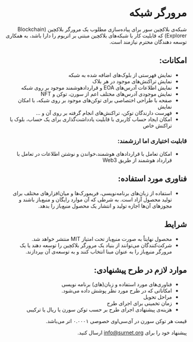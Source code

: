 <div dir="rtl">

# مرورگر شبکه

شبکه‌ی بلاکچین سور برای پیاده‌سازی مطلوب یک مرورگر بلاکچین (Blockchain Explorer) که قابلیت کار با شبکه‌های بلاکچین مبتنی بر اتریوم را دارا باشد، به همکاری توسعه دهندگان محترم نیازمند است.
  

  
## امکانات:

- نمایش فهرستی از بلوک‌های اضافه شده به شبکه
- نمایش تراکنش‌های موجود در هر بلاک
- نمایش اطلاعات آدرس‌های EOA‌ و قراردادهوشمند موجود بر روی شبکه
- نمایش موجودی آدرس‌های مختلف اعم از سورن، توکن و NFT
- صفحه با طراحی اختصاصی برای توکن‌های موجود بر روی شبکه، با امکان نمایش 
- فهرست دارندگان توکن، تراکنش‌های انجام گرفته بر روی آن و ...
- امکان ایجاد حساب کاربری با قابلیت یادداشت‌گذاری برای یک حساب، بلوک یا تراکنش خاص

### قابلیت اختیاری اما ارزشمند:

- امکان تعامل با قراردادهای هوشمند،خواندن و نوشتن اطلاعات در تعامل با قرارداد هوشمند از طریق Web3

## فناوری مورد استفاده:
- استفاده از زبان‌های برنامه‌نویسی،  فریمورک‌ها و میان‌افزارهای مختلف برای تولید محصول آزاد است. به شرطی که آن موارد رایگان و منبع‌باز باشند و مجوزهای آن‌ها اجازه تولید و انتشار یک محصول منبع‌باز را بدهد.

## شرایط
- محصول نهایتاً به صورت منبع‌باز تحت امتیاز MIT منتشر خواهد شد.
- شرکت‌کنندگان می‌توانند از بنیاد یک مرورگر بلاکچین را توسعه دهند یا یک مرورگر منبع‌باز را به عنوان مبنا انتخاب کنند و به توسعه‌ی آن بپردازند.

## موارد لازم در طرح پیشنهادی:
- فناوری‌های مورد استفاده و زبان(های) برنامه نویسی
- امکاناتی که در طرح مورد نظر پوشش داده می‌شود.
- مراحل تحویل
- زمان تخمینی برای اجرای طرح
- هزینه‌ی پیشنهادی اجرای طرح بر حسب توکن سورن یا ریال یا ترکیبی

قیمت هر توکن سورن در آی‌سی‌اوی خصوصی ۰.۰۰۰۱ اتر می‌باشد.

پیشنهاد خود را برای info@surnet.org ارسال کنید.
</div>
